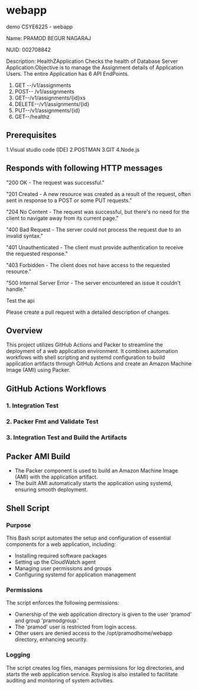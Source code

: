 # webapp
demo
CSYE6225 - webapp

Name: PRAMOD BEGUR NAGARAJ

NUID: 002708842

Description: HealthZApplication
Checks the health of Database Server
Application:Objective is to manage the Assignment details of Application Users.
The entire Application has 6 API EndPoints.

1.  GET --/v1/assignments
2.  POST-- /v1/assignments
3.  GET--/v1/assignments/{id}xs
4.  DELETE--/v1/assignments/{id}
5.  PUT--/v1/assignments/{id}
6.  GET--/healthz

## Prerequisites

1.Visual studio code (IDE)
2.POSTMAN
3.GIT
4.Node.js

## Responds with following HTTP messages

"200 OK - The request was successful."

"201 Created - A new resource was created as a result of the request, often sent in response to a POST or some PUT requests."

"204 No Content - The request was successful, but there's no need for the client to navigate away from its current page."

"400 Bad Request - The server could not process the request due to an invalid syntax."

"401 Unauthenticated - The client must provide authentication to receive the requested response."

"403 Forbidden - The client does not have access to the requested resource."

"500 Internal Server Error - The server encountered an issue it couldn't handle."

Test the api

Please create a pull request with a detailed description of changes.


## Overview

This project utilizes GitHub Actions and Packer to streamline the deployment of a web application environment. It combines automation workflows with shell scripting and systemd configuration to build application artifacts through GitHub Actions and create an Amazon Machine Image (AMI) using Packer.

## GitHub Actions Workflows

### 1. Integration Test

### 2. Packer Fmt and Validate Test

### 3. Integration Test and Build the Artifacts


## Packer AMI Build

- The Packer component is used to build an Amazon Machine Image (AMI) with the application artifact.
- The built AMI automatically starts the application using systemd, ensuring smooth deployment.

## Shell Script

### Purpose

This Bash script automates the setup and configuration of essential components for a web application, including:

- Installing required software packages
- Setting up the CloudWatch agent
- Managing user permissions and groups
- Configuring systemd for application management

### Permissions

The script enforces the following permissions:

- Ownership of the web application directory is given to the user 'pramod' and group 'pramodgroup.'
- The 'pramod' user is restricted from login access.
- Other users are denied access to the /opt/pramodhome/webapp directory, enhancing security.

### Logging

The script creates log files, manages permissions for log directories, and starts the web application service. Rsyslog is also installed to facilitate auditing and monitoring of system activities.